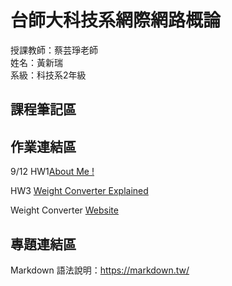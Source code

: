# 台師大科技系網際網路概論 
授課教師：蔡芸琤老師   
姓名：黃新瑞   
系級：科技系2年級  

## 課程筆記區  

## 作業連結區  

9/12
HW1[About Me !](https://reganwiranto.github.io/my-web/)

HW3 [Weight Converter Explained](https://www.youtube.com/watch?v=zoG84br2ohI)

Weight Converter [Website](file:///Users/reganwiranto/Desktop/Weight-converter/index.html)

## 專題連結區

Markdown 語法說明：https://markdown.tw/
